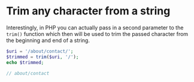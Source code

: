 # Trim any character from a string

Interestingly, in PHP you can actually pass in a second parameter to the `trim()` function which then will be used to trim the passed character from the beginning and end of a string.

```php
$uri = '/about/contact/';
$trimmed = trim($uri, '/');
echo $trimmed;

// about/contact
```
